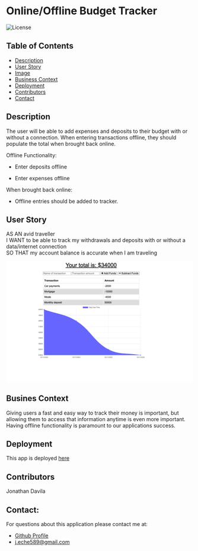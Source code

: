 

  # Online/Offline Budget Tracker
  
  ![License](https://img.shields.io/badge/License-MIT-blue.svg)

  
  ## Table of Contents

  - [Description](#description)
  - [User Story](#Story)
  - [Image](#image)
  - [Business Context](#businesscontext)
  - [Deployment](#deployment)
  - [Contributors](#contributors)
  - [Contact](#contact)

 

  ## Description

  The user will be able to add expenses and deposits to their budget with or without a connection. When entering transactions offline, they should populate the total when brought back online.

Offline Functionality:

  * Enter deposits offline

  * Enter expenses offline

When brought back online:

  * Offline entries should be added to tracker.


 ## User Story
  AS AN avid traveller\
  I WANT to be able to track my withdrawals and deposits with or without a data/internet connection\
  SO THAT my account balance is accurate when I am traveling


  ![](public/images/screenshot.png)
  


   ## Busines Context

  Giving users a fast and easy way to track their money is important, but allowing them to access that information anytime is even more important. Having offline functionality is paramount to our applications success.



  ## Deployment
  
  This app is deployed [here](https://mybudget-off-on.herokuapp.com/)
  


  ## Contributors

  Jonathan Davila

    
  
  ## Contact:

  For questions about this application please contact me at: 
  - [Github Profile](https://github.com/jdavila10)
  - j.eche589@gmail.com
  
    

